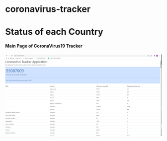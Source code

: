 # coronavirus-tracker

# Status of each Country

#### Main Page of CoronaVirus19 Tracker 

![home.html](./img/coronavirus.PNG)
